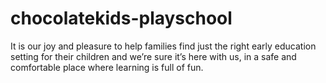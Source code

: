 # chocolatekids-playschool
It is our joy and pleasure to help families find just the right early education setting for their children and we’re sure it’s here with us, in a safe and comfortable place where learning is full of fun. 
